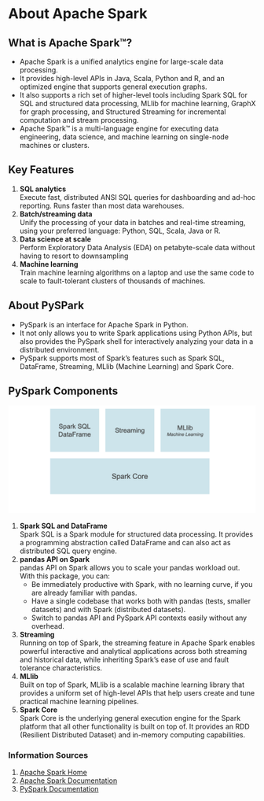 # About Apache Spark

## What is Apache Spark™?
- Apache Spark is a unified analytics engine for large-scale data processing. 
- It provides high-level APIs in Java, Scala, Python and R, and an optimized engine that supports general execution graphs. 
- It also supports a rich set of higher-level tools including Spark SQL for SQL and structured data processing, MLlib for machine learning, GraphX for graph processing, and Structured Streaming for incremental computation and stream processing.
- Apache Spark™ is a multi-language engine for executing data engineering, data science, and machine learning on single-node machines or clusters.

## Key Features

1. **SQL analytics** <br>
Execute fast, distributed ANSI SQL queries for dashboarding and ad-hoc reporting. Runs faster than most data warehouses.
2. **Batch/streaming data** <br>
Unify the processing of your data in batches and real-time streaming, using your preferred language: Python, SQL, Scala, Java or R.
3. **Data science at scale** <br>
Perform Exploratory Data Analysis (EDA) on petabyte-scale data without having to resort to downsampling
4. **Machine learning** <br>
Train machine learning algorithms on a laptop and use the same code to scale to fault-tolerant clusters of thousands of machines.

## About PySPark

- PySpark is an interface for Apache Spark in Python. 
- It not only allows you to write Spark applications using Python APIs, but also provides the PySpark shell for interactively analyzing your data in a distributed environment. 
- PySpark supports most of Spark’s features such as Spark SQL, DataFrame, Streaming, MLlib (Machine Learning) and Spark Core.


## PySpark Components    
![img.png](pyspark_components.png "PySpark Components")

1. **Spark SQL and DataFrame** <br>
    Spark SQL is a Spark module for structured data processing. It provides a programming abstraction called DataFrame and can also act as distributed SQL query engine.
2. **pandas API on Spark** <br>
    pandas API on Spark allows you to scale your pandas workload out. With this package, you can:
   - Be immediately productive with Spark, with no learning curve, if you are already familiar with pandas.
   - Have a single codebase that works both with pandas (tests, smaller datasets) and with Spark (distributed datasets).
   - Switch to pandas API and PySpark API contexts easily without any overhead.
3. **Streaming** <br>
    Running on top of Spark, the streaming feature in Apache Spark enables powerful interactive and analytical applications across both streaming and historical data, while inheriting Spark’s ease of use and fault tolerance characteristics.
4. **MLlib** <br>
    Built on top of Spark, MLlib is a scalable machine learning library that provides a uniform set of high-level APIs that help users create and tune practical machine learning pipelines.
5. **Spark Core** <br>
    Spark Core is the underlying general execution engine for the Spark platform that all other functionality is built on top of. It provides an RDD (Resilient Distributed Dataset) and in-memory computing capabilities.


### Information Sources
1. [Apache Spark Home](https://spark.apache.org/)
2. [Apache Spark Documentation](https://spark.apache.org/docs/latest/)
3. [PySpark Documentation](https://spark.apache.org/docs/latest/api/python/index.html)